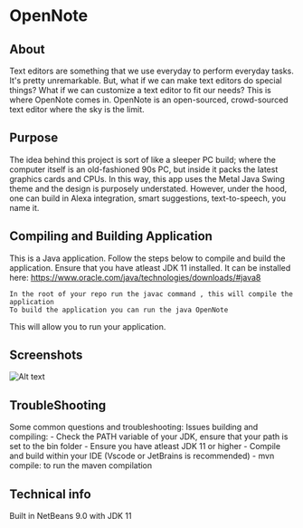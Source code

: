 # OpenNote
## About
Text editors are something that we use everyday to perform everyday tasks. It's pretty unremarkable. But, what if we can make text editors do special things? What if we can customize a text editor to fit our needs? This is where OpenNote comes in. OpenNote is an open-sourced, crowd-sourced text editor where the sky is the limit.

## Purpose
The idea behind this project is sort of like a sleeper PC build; where the computer itself is an old-fashioned 90s PC, but inside it packs the latest graphics cards and CPUs. In this way, this app uses the Metal Java Swing theme and the design is purposely understated. However, under the hood, one can build in Alexa integration, smart suggestions, text-to-speech, you name it. 

## Compiling and Building Application
This is a Java application. Follow the steps below to compile and build the application. 
    Ensure that you have atleast JDK 11 installed. It can be installed here: https://www.oracle.com/java/technologies/downloads/#java8

    In the root of your repo run the javac command , this will compile the application
    To build the application you can run the java OpenNote

This will allow you to run your application. 

## Screenshots
![Alt text](https://raw.githubusercontent.com/nich227/OpenNote/master/screenshot.PNG)

## TroubleShooting
Some common questions and troubleshooting:
    Issues building and compiling:
        - Check the PATH variable of your JDK, ensure that your path is set to the bin folder
        - Ensure you have atleast JDK 11 or higher
        - Compile and build within your IDE (Vscode or JetBrains is recommended)
        - mvn compile: to run the maven compilation 

## Technical info
Built in NetBeans 9.0 with JDK 11